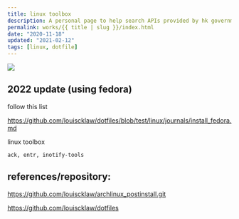 ```yaml
---
title: linux toolbox
description: A personal page to help search APIs provided by hk government. Also trying using gatsby.
permalink: works/{{ title | slug }}/index.html
date: "2020-11-18"
updated: "2021-02-12"
tags: [linux, dotfile]
---
```


![](/images/works/linux-toolbox.avif)


## 2022 update (using fedora)

follow this list

https://github.com/louiscklaw/dotfiles/blob/test/linux/journals/install_fedora.md

linux toolbox

    ack, entr, inotify-tools

## references/repository:

<a href="https://github.com/louiscklaw/archlinux_postinstall.git">https://github.com/louiscklaw/archlinux_postinstall.git</a>

<a href="https://github.com/louiscklaw/dotfiles">https://github.com/louiscklaw/dotfiles</a>

